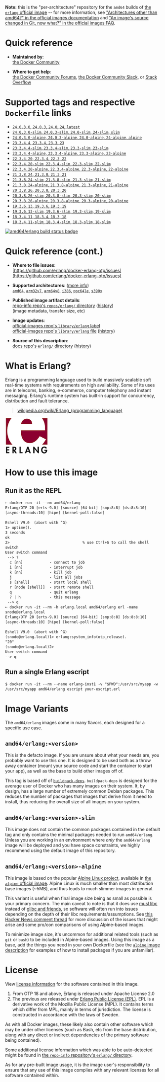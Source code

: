 <!--

********************************************************************************

WARNING:

    DO NOT EDIT "erlang/README.md"

    IT IS AUTO-GENERATED

    (from the other files in "erlang/" combined with a set of templates)

********************************************************************************

-->

**Note:** this is the "per-architecture" repository for the `amd64` builds of [the `erlang` official image](https://hub.docker.com/_/erlang) -- for more information, see ["Architectures other than amd64?" in the official images documentation](https://github.com/docker-library/official-images#architectures-other-than-amd64) and ["An image's source changed in Git, now what?" in the official images FAQ](https://github.com/docker-library/faq#an-images-source-changed-in-git-now-what).

# Quick reference

-	**Maintained by**:  
	[the Docker Community](https://github.com/erlang/docker-erlang-otp)

-	**Where to get help**:  
	[the Docker Community Forums](https://forums.docker.com/), [the Docker Community Slack](https://dockr.ly/slack), or [Stack Overflow](https://stackoverflow.com/search?tab=newest&q=docker)

# Supported tags and respective `Dockerfile` links

-	[`24.0.3.0`, `24.0.3`, `24.0`, `24`, `latest`](https://github.com/erlang/docker-erlang-otp/blob/e2996541bd4acd90849c92a9bbe65f059f736bea/24/Dockerfile)
-	[`24.0.3.0-slim`, `24.0.3-slim`, `24.0-slim`, `24-slim`, `slim`](https://github.com/erlang/docker-erlang-otp/blob/e2996541bd4acd90849c92a9bbe65f059f736bea/24/slim/Dockerfile)
-	[`24.0.3.0-alpine`, `24.0.3-alpine`, `24.0-alpine`, `24-alpine`, `alpine`](https://github.com/erlang/docker-erlang-otp/blob/e2996541bd4acd90849c92a9bbe65f059f736bea/24/alpine/Dockerfile)
-	[`23.3.4.4`, `23.3.4`, `23.3`, `23`](https://github.com/erlang/docker-erlang-otp/blob/5f4eace5c3c8feb18934d6c45697950dbe4f4f93/23/Dockerfile)
-	[`23.3.4.4-slim`, `23.3.4-slim`, `23.3-slim`, `23-slim`](https://github.com/erlang/docker-erlang-otp/blob/5f4eace5c3c8feb18934d6c45697950dbe4f4f93/23/slim/Dockerfile)
-	[`23.3.4.4-alpine`, `23.3.4-alpine`, `23.3-alpine`, `23-alpine`](https://github.com/erlang/docker-erlang-otp/blob/ecf3785f0fca514b53b3802ac1d7b977eb4a3316/23/alpine/Dockerfile)
-	[`22.3.4.20`, `22.3.4`, `22.3`, `22`](https://github.com/erlang/docker-erlang-otp/blob/563db88eea30a7ae5bc5aea6643b6b186a555c35/22/Dockerfile)
-	[`22.3.4.20-slim`, `22.3.4-slim`, `22.3-slim`, `22-slim`](https://github.com/erlang/docker-erlang-otp/blob/563db88eea30a7ae5bc5aea6643b6b186a555c35/22/slim/Dockerfile)
-	[`22.3.4.20-alpine`, `22.3.4-alpine`, `22.3-alpine`, `22-alpine`](https://github.com/erlang/docker-erlang-otp/blob/ecf3785f0fca514b53b3802ac1d7b977eb4a3316/22/alpine/Dockerfile)
-	[`21.3.8.24`, `21.3.8`, `21.3`, `21`](https://github.com/erlang/docker-erlang-otp/blob/563db88eea30a7ae5bc5aea6643b6b186a555c35/21/Dockerfile)
-	[`21.3.8.24-slim`, `21.3.8-slim`, `21.3-slim`, `21-slim`](https://github.com/erlang/docker-erlang-otp/blob/563db88eea30a7ae5bc5aea6643b6b186a555c35/21/slim/Dockerfile)
-	[`21.3.8.24-alpine`, `21.3.8-alpine`, `21.3-alpine`, `21-alpine`](https://github.com/erlang/docker-erlang-otp/blob/563db88eea30a7ae5bc5aea6643b6b186a555c35/21/alpine/Dockerfile)
-	[`20.3.8.26`, `20.3.8`, `20.3`, `20`](https://github.com/erlang/docker-erlang-otp/blob/abfd637ea53fff8814eee01f865a88d8b4c21c57/20/Dockerfile)
-	[`20.3.8.26-slim`, `20.3.8-slim`, `20.3-slim`, `20-slim`](https://github.com/erlang/docker-erlang-otp/blob/84d8c156c9b582708c69107131834dc7fc61c0c4/20/slim/Dockerfile)
-	[`20.3.8.26-alpine`, `20.3.8-alpine`, `20.3-alpine`, `20-alpine`](https://github.com/erlang/docker-erlang-otp/blob/abfd637ea53fff8814eee01f865a88d8b4c21c57/20/alpine/Dockerfile)
-	[`19.3.6.13`, `19.3.6`, `19.3`, `19`](https://github.com/erlang/docker-erlang-otp/blob/abfd637ea53fff8814eee01f865a88d8b4c21c57/19/Dockerfile)
-	[`19.3.6.13-slim`, `19.3.6-slim`, `19.3-slim`, `19-slim`](https://github.com/erlang/docker-erlang-otp/blob/84d8c156c9b582708c69107131834dc7fc61c0c4/19/slim/Dockerfile)
-	[`18.3.4.11`, `18.3.4`, `18.3`, `18`](https://github.com/erlang/docker-erlang-otp/blob/e91894d9d9c3651382834b77978a05fa057338fb/18/Dockerfile)
-	[`18.3.4.11-slim`, `18.3.4-slim`, `18.3-slim`, `18-slim`](https://github.com/erlang/docker-erlang-otp/blob/e91894d9d9c3651382834b77978a05fa057338fb/18/slim/Dockerfile)

[![amd64/erlang build status badge](https://img.shields.io/jenkins/s/https/doi-janky.infosiftr.net/job/multiarch/job/amd64/job/erlang.svg?label=amd64/erlang%20%20build%20job)](https://doi-janky.infosiftr.net/job/multiarch/job/amd64/job/erlang/)

# Quick reference (cont.)

-	**Where to file issues**:  
	[https://github.com/erlang/docker-erlang-otp/issues](https://github.com/erlang/docker-erlang-otp/issues)

-	**Supported architectures**: ([more info](https://github.com/docker-library/official-images#architectures-other-than-amd64))  
	[`amd64`](https://hub.docker.com/r/amd64/erlang/), [`arm32v7`](https://hub.docker.com/r/arm32v7/erlang/), [`arm64v8`](https://hub.docker.com/r/arm64v8/erlang/), [`i386`](https://hub.docker.com/r/i386/erlang/), [`ppc64le`](https://hub.docker.com/r/ppc64le/erlang/), [`s390x`](https://hub.docker.com/r/s390x/erlang/)

-	**Published image artifact details**:  
	[repo-info repo's `repos/erlang/` directory](https://github.com/docker-library/repo-info/blob/master/repos/erlang) ([history](https://github.com/docker-library/repo-info/commits/master/repos/erlang))  
	(image metadata, transfer size, etc)

-	**Image updates**:  
	[official-images repo's `library/erlang` label](https://github.com/docker-library/official-images/issues?q=label%3Alibrary%2Ferlang)  
	[official-images repo's `library/erlang` file](https://github.com/docker-library/official-images/blob/master/library/erlang) ([history](https://github.com/docker-library/official-images/commits/master/library/erlang))

-	**Source of this description**:  
	[docs repo's `erlang/` directory](https://github.com/docker-library/docs/tree/master/erlang) ([history](https://github.com/docker-library/docs/commits/master/erlang))

# What is Erlang?

Erlang is a programming language used to build massively scalable soft real-time systems with requirements on high availability. Some of its uses are in telecoms, banking, e-commerce, computer telephony and instant messaging. Erlang's runtime system has built-in support for concurrency, distribution and fault tolerance.

> [wikipedia.org/wiki/Erlang_(programming_language)](https://en.wikipedia.org/wiki/Erlang_%28programming_language%29)

![logo](https://raw.githubusercontent.com/docker-library/docs/4144083772e02655d41aa10d6467aaf1e99fa77b/erlang/logo.png)

# How to use this image

## Run it as the REPL

```console
➸ docker run -it --rm amd64/erlang
Erlang/OTP 20 [erts-9.0] [source] [64-bit] [smp:8:8] [ds:8:8:10] [async-threads:10] [hipe] [kernel-poll:false]

Eshell V9.0  (abort with ^G)
1> uptime().
3 seconds
ok
2>                                 % use Ctrl+G to call the shell switch
User switch command
 --> ?
  c [nn]            - connect to job
  i [nn]            - interrupt job
  k [nn]            - kill job
  j                 - list all jobs
  s [shell]         - start local shell
  r [node [shell]]  - start remote shell
  q                 - quit erlang
  ? | h             - this message
 --> q
➸ docker run -it --rm -h erlang.local amd64/erlang erl -name snode@erlang.local
Erlang/OTP 20 [erts-9.0] [source] [64-bit] [smp:8:8] [ds:8:8:10] [async-threads:10] [hipe] [kernel-poll:false]

Eshell V9.0  (abort with ^G)
(snode@erlang.local)1> erlang:system_info(otp_release).
"20"
(snode@erlang.local)2>
User switch command
--> q
```

## Run a single Erlang escript

```console
$ docker run -it --rm --name erlang-inst1 -v "$PWD":/usr/src/myapp -w /usr/src/myapp amd64/erlang escript your-escript.erl
```

# Image Variants

The `amd64/erlang` images come in many flavors, each designed for a specific use case.

## `amd64/erlang:<version>`

This is the defacto image. If you are unsure about what your needs are, you probably want to use this one. It is designed to be used both as a throw away container (mount your source code and start the container to start your app), as well as the base to build other images off of.

This tag is based off of [`buildpack-deps`](https://hub.docker.com/_/buildpack-deps/). `buildpack-deps` is designed for the average user of Docker who has many images on their system. It, by design, has a large number of extremely common Debian packages. This reduces the number of packages that images that derive from it need to install, thus reducing the overall size of all images on your system.

## `amd64/erlang:<version>-slim`

This image does not contain the common packages contained in the default tag and only contains the minimal packages needed to run `amd64/erlang`. Unless you are working in an environment where *only* the `amd64/erlang` image will be deployed and you have space constraints, we highly recommend using the default image of this repository.

## `amd64/erlang:<version>-alpine`

This image is based on the popular [Alpine Linux project](https://alpinelinux.org), available in [the `alpine` official image](https://hub.docker.com/_/alpine). Alpine Linux is much smaller than most distribution base images (~5MB), and thus leads to much slimmer images in general.

This variant is useful when final image size being as small as possible is your primary concern. The main caveat to note is that it does use [musl libc](https://musl.libc.org) instead of [glibc and friends](https://www.etalabs.net/compare_libcs.html), so software will often run into issues depending on the depth of their libc requirements/assumptions. See [this Hacker News comment thread](https://news.ycombinator.com/item?id=10782897) for more discussion of the issues that might arise and some pro/con comparisons of using Alpine-based images.

To minimize image size, it's uncommon for additional related tools (such as `git` or `bash`) to be included in Alpine-based images. Using this image as a base, add the things you need in your own Dockerfile (see the [`alpine` image description](https://hub.docker.com/_/alpine/) for examples of how to install packages if you are unfamiliar).

# License

View [license information](http://www.erlang.org/about.html) for the software contained in this image.

1.	From OTP 18 and above, Erlang is released under Apache License 2.0
2.	The previous are released under [Erlang Public License (EPL)](http://www.erlang.org/EPLICENSE). EPL is a derivative work of the Mozilla Public License (MPL). It contains terms which differ from MPL, mainly in terms of jurisdiction. The license is constructed in accordance with the laws of Sweden.

As with all Docker images, these likely also contain other software which may be under other licenses (such as Bash, etc from the base distribution, along with any direct or indirect dependencies of the primary software being contained).

Some additional license information which was able to be auto-detected might be found in [the `repo-info` repository's `erlang/` directory](https://github.com/docker-library/repo-info/tree/master/repos/erlang).

As for any pre-built image usage, it is the image user's responsibility to ensure that any use of this image complies with any relevant licenses for all software contained within.
